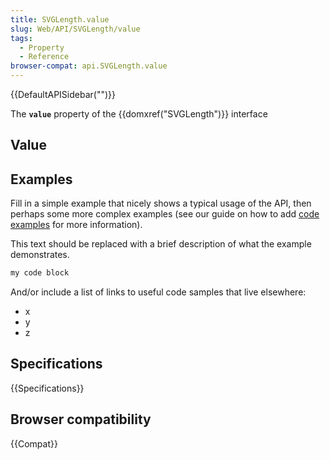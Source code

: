 ```yaml
---
title: SVGLength.value
slug: Web/API/SVGLength/value
tags:
  - Property
  - Reference
browser-compat: api.SVGLength.value
---
```

{{DefaultAPISidebar("")}}

The **`value`** property of the {{domxref("SVGLength")}} interface 

## Value



## Examples

Fill in a simple example that nicely shows a typical usage of the API, then perhaps some more complex examples (see our guide on how to add [code examples](/en-US/docs/MDN/Contribute/Structures/Code_examples) for more information).

This text should be replaced with a brief description of what the example demonstrates.

```js
my code block
```

And/or include a list of links to useful code samples that live elsewhere:

*   x
*   y
*   z

## Specifications

{{Specifications}}

## Browser compatibility

{{Compat}}


